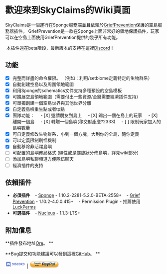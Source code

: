 ﻿# 歡迎來到SkyClaims的Wiki頁面

SkyClaims是一個運行在Sponge服務端並且依賴於[GriefPrevention](https://forums.spongepowered.org/t/griefprevention-official-thread/1123)保護的空島服務器插件。 GriefPrevention是一款在Sponge上面非常好的領地保護插件，玩家可以在空島上面使用GriefPrevention提供的幾乎所有功能。

 本插件還在beta階段，最新版本的支持在這裡[Discord](https://discord.gg/EkVQycV)！

## 功能

- [X] 完整而詳盡的命令權限。 （例如：利用/setbiome定義特定的生物群系）
- [X] 自動創建空島以及周圍領地範圍
- [X] 利用Sponge的schematics文件支持多種預設的空島模板
- [X] 可擴展空島領地範圍（需要付出一些資源/金錢需要經濟插件支持）
- [X] 可單獨創建一個空島世界與其他世界分離
- [X] 自定義島嶼重生點或者tp點
- [X] 團隊功能：
    - [X] 邀請朋友到島上
    - [X] 踢出一個在島上的玩家
    - [X] 離開一個島
    - [X] 轉贈一個島嶼(移交財產麼?2333)
    - [ ] 限制玩家加入的島嶼數量
- [X] 可自定義修改生物群系，小到一個方塊，大到你的全島，隨你定義
- [X] 可以定義限制刷怪機制
- [X] 自動移除非活躍島嶼
- [ ] 可配置的島嶼佈局格式 (線性或是螺旋狀分佈島嶼，詳見wiki部分)
- [ ] 添加島嶼私聊頻道方便隊伍聊天
- [ ] 經濟插件的支持

## 依賴插件

- **必須插件**
   - [Sponge](https://www.spongepowered.org/downloads) - 1.10.2-2281-5.2.0-BETA-2558+
   - [Grief Prevention](https://forums.spongepowered.org/t/griefprevention-official-thread/1123) - 1.10.2-4.0.0.415+
   - Permission Plugin - 推薦使用[LuckPerms](https://forums.spongepowered.org/t/luckperms-an-advanced-permissions-plugin/14274)
- **可選插件**
   - [Nucleus](https://nucleuspowered.org) - 1.1.3-LTS+
   <!-- - Economy Plugin - [Economy Lite](https://ore.spongepowered.org/Flibio/EconomyLite), [Total Economy](https://ore.spongepowered.org/Erigitic/Total-Economy), or any other Sponge Economy plugin of your choosing. -->

## 附加信息

**插件發布地址[Ore](https://ore.spongepowered.org/Mohron/SkyClaims/)。 **

**Bug提交和功能建議可以發到這裡[GitHub](https://github.com/DevOnTheRocks/SkyClaims/issues)。 **

[![Discord](/_images/Discord.png)](https://discord.gg/EkVQycV)
| [![PayPal](/_images/Paypal.png)](https://www.paypal.me/mohron)
